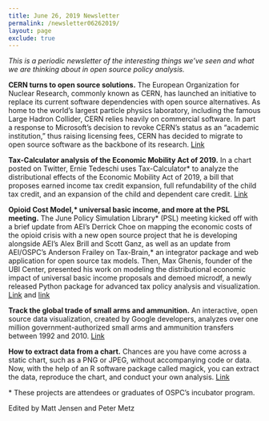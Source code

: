 ```yaml
---
title: June 26, 2019 Newsletter
permalink: /newsletter06262019/
layout: page
exclude: true
---
```

*This is a periodic newsletter of the interesting things we’ve seen and what we are thinking about in open source policy analysis.*

**CERN turns to open source solutions.** The European Organization for Nuclear Research, commonly known as CERN, has launched an initiative to replace its current software dependencies with open source alternatives. As home to the world’s largest particle physics laboratory, including the famous Large Hadron Collider, CERN relies heavily on commercial software. In part a response to Microsoft’s decision to revoke CERN’s status as an “academic institution,” thus raising licensing fees, CERN has decided to migrate to open source software as the backbone of its research. [Link](https://home.cern/news/news/computing/microsoft-alternatives-project-malt)

<p><strong>Tax-Calculator analysis of the Economic Mobility Act of 2019.</strong> In a chart posted on Twitter, Ernie Tedeschi uses Tax-Calculator&ast; to analyze the distributional effects of the Economic Mobility Act of 2019, a bill that proposes earned income tax credit expansion, full refundability of the child tax credit, and an expansion of the child and dependent care credit. <a href="https://twitter.com/ernietedeschi/status/1141429348207144962">Link</a></p>

<p><strong>Opioid Cost Model,&ast; universal basic income, and more at the PSL meeting.</strong> The June Policy Simulation Library&ast; (PSL) meeting kicked off with a brief update from AEI’s Derrick Choe on mapping the economic costs of the opioid crisis with a new open source project that he is developing alongside AEI’s Alex Brill and Scott Ganz, as well as an update from AEI/OSPC’s Anderson Frailey on Tax-Brain,&ast; an integrator package and web application for open source tax models. Then, Max Ghenis, founder of the UBI Center, presented his work on modeling the distributional economic impact of universal basic income proposals and demoed microdf, a newly released Python package for advanced tax policy analysis and visualization. <a href="https://medium.com/ubicenter/introducing-the-ubi-center-72a8011bfc39">Link</a> and <a href="https://github.com/MaxGhenis/microdf">link</a></p> 

**Track the global trade of small arms and ammunition.** An interactive, open source data visualization, created by Google developers, analyzes over one million government-authorized small arms and ammunition transfers between 1992 and 2010. [Link](https://armsglobe.chromeexperiments.com)

**How to extract data from a chart.** Chances are you have come across a static chart, such as a PNG or JPEG, without accompanying code or data. Now, with the help of an R software package called magick, you can extract the data, reproduce the chart, and conduct your own analysis. [Link](https://www.r-bloggers.com/extracting-the-data-from-static-images-of-graphs-with-magick/) 

<p>&ast; These projects are attendees or graduates of OSPC’s incubator program.</p>

Edited by Matt Jensen and Peter Metz